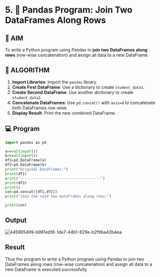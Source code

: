 # 5. 🧪 Pandas Program: Join Two DataFrames Along Rows

## 🎯 AIM

To write a Python program using Pandas to **join two DataFrames along rows** (row-wise concatenation) and assign all data to a new DataFrame.

## 🧠 ALGORITHM

1. **Import Libraries**: Import the `pandas` library.
2. **Create First DataFrame**: Use a dictionary to create `student_data1`.
3. **Create Second DataFrame**: Use another dictionary to create `student_data2`.
4. **Concatenate DataFrames**: Use `pd.concat()` with `axis=0` to concatenate both DataFrames row-wise.
5. **Display Result**: Print the new combined DataFrame.

## 💻 Program
```python
import pandas as pd

a=eval(input())
b=eval(input())
df1=pd.DataFrame(a)
df2=pd.DataFrame(b)
print("Original DataFrames:")
print(df1)
print("-------------------------------------")
print(df2)
print()
con=pd.concat([df1,df2])
print("Join the said two dataframes along rows:")

print(con)
```


## Output
![445995499-b981ed16-1de7-44b1-829e-b2f9ba42b4ea](https://github.com/user-attachments/assets/82d7bdfc-23ca-4ffb-af92-51c699d5284d)


## Result
Thus the program to write a Python program using Pandas to join two DataFrames along rows (row-wise concatenation) and assign all data to a new DataFrame is executed successfully
